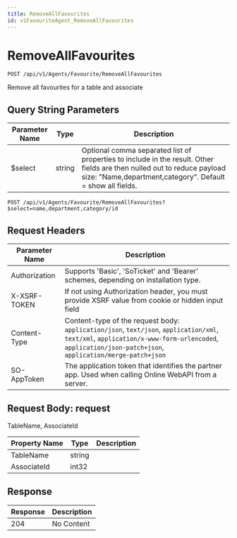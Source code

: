 ```yaml
---
title: RemoveAllFavourites
id: v1FavouriteAgent_RemoveAllFavourites
---
```


# RemoveAllFavourites

```http
POST /api/v1/Agents/Favourite/RemoveAllFavourites
```

Remove all favourites for a table and associate







## Query String Parameters

| Parameter Name | Type |  Description |
|----------------|------|--------------|
| $select | string |  Optional comma separated list of properties to include in the result. Other fields are then nulled out to reduce payload size: "Name,department,category". Default = show all fields. |

```http
POST /api/v1/Agents/Favourite/RemoveAllFavourites?$select=name,department,category/id
```


## Request Headers

| Parameter Name | Description |
|----------------|-------------|
| Authorization  | Supports 'Basic', 'SoTicket' and 'Bearer' schemes, depending on installation type. |
| X-XSRF-TOKEN   | If not using Authorization header, you must provide XSRF value from cookie or hidden input field |
| Content-Type | Content-type of the request body: `application/json`, `text/json`, `application/xml`, `text/xml`, `application/x-www-form-urlencoded`, `application/json-patch+json`, `application/merge-patch+json` |
| SO-AppToken | The application token that identifies the partner app. Used when calling Online WebAPI from a server. |

## Request Body: request  

TableName, AssociateId 

| Property Name | Type |  Description |
|----------------|------|--------------|
| TableName | string |  |
| AssociateId | int32 |  |


## Response


| Response | Description |
|----------------|-------------|
| 204 | No Content |